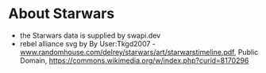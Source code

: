 # About Starwars
- the Starwars data is supplied by swapi.dev
- rebel alliance svg by By User:Tkgd2007 - www.randomhouse.com/delrey/starwars/art/starwarstimeline.pdf, Public Domain, https://commons.wikimedia.org/w/index.php?curid=8170296
